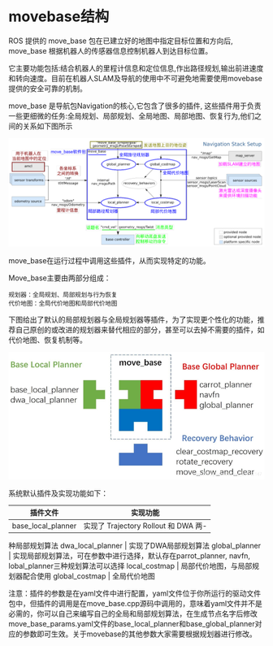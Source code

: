 # movebase结构

ROS 提供的 move_base 包在已建立好的地图中指定目标位置和方向后, move_base 根据机器人的传感器信息控制机器人到达目标位置。

它主要功能包括:结合机器人的里程计信息和定位信息,作出路径规划,输出前进速度和转向速度。目前在机器人SLAM及导航的使用中不可避免地需要使用movebase提供的安全可靠的机制。

move_base 是导航包Navigation的核心,它包含了很多的插件, 这些插件用于负责一些更细微的任务:全局规划、局部规划、全局地图、局部地图、恢复行为,他们之间的关系如下图所示

![](1.png)

 move_base在运行过程中调用这些插件，从而实现特定的功能。

Move_base主要由两部分组成：

    规划器：全局规划、局部规划与行为恢复
    代价地图：全局代价地图和局部代价地图

下图给出了默认的局部规划器与全局规划器等插件，为了实现更个性化的功能，推荐自己原创的或改进的规划器来替代相应的部分，甚至可以去掉不需要的插件，如代价地图、恢复机制等。

![](2.png)

系统默认插件及实现功能如下：

|插件文件|实现功能|
|  :----:  | :----:  |
base_local_planner   |	     实现了 Trajectory Rollout 和 DWA 两- | :-: | :-:
种局部规划算法
dwa_local_planner    |       实现了DWA局部规划算法
global_planner            |       实现局部规划算法，可在参数中进行选择，默认存在parrot_planner, navfn, lobal_planner三种规划算法可以选择
local_costmap             |       局部代价地图，与局部规划器配合使用
global_costmap          |       全局代价地图

注意：插件的参数是在yaml文件中进行配置，yaml文件位于你所运行的驱动文件包中，但插件的调用是在move_base.cpp源码中调用的，意味着yaml文件并不是必需的，你可以自己来编写自己的全局和局部规划算法，在生成节点名字后修改move_base_params.yaml文件的base_local_planner和base_global_planner对应的参数即可生效。关于movebase的其他参数大家需要根据规划器进行修改。
